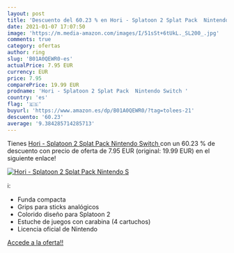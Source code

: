 ```yaml
---
layout: post
title: 'Descuento del 60.23 % en Hori - Splatoon 2 Splat Pack  Nintendo S'
date: 2021-01-07 17:07:50
image: 'https://m.media-amazon.com/images/I/51sSt+6tUkL._SL200_.jpg'
comments: true
category: ofertas
author: ring
slug: 'B01A0QEWR0-es'
actualPrice: 7.95 EUR
currency: EUR
price: 7.95
comparePrice: 19.99 EUR
prodname: 'Hori - Splatoon 2 Splat Pack  Nintendo Switch '
country: 'es'
flag: '🇪🇸'
buyurl: 'https://www.amazon.es/dp/B01A0QEWR0/?tag=tolees-21'
descuento: '60.23'
average: '9.384285714285713'
---
```


Tienes [Hori - Splatoon 2 Splat Pack  Nintendo Switch ](https://www.amazon.es/dp/B01A0QEWR0/?tag=tolees-21) con un 60.23 % de descuento con precio de oferta de 7.95 EUR (original: 19.99 EUR) en el siguiente enlace!

[![Hori - Splatoon 2 Splat Pack  Nintendo S](https://m.media-amazon.com/images/I/51sSt+6tUkL._SL200_.jpg)](https://www.amazon.es/dp/B01A0QEWR0/?tag=tolees-21)

ℹ️:

- Funda compacta
- Grips para sticks analógicos
- Colorido diseño para Splatoon 2
- Estuche de juegos con carabina (4 cartuchos)
- Licencia oficial de Nintendo

[Accede a la oferta!!](https://www.amazon.es/dp/B01A0QEWR0/?tag=tolees-21)
